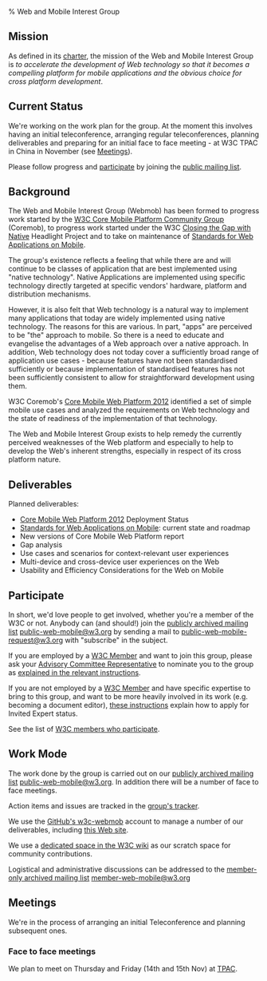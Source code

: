 % Web and Mobile Interest Group

Mission
-------

As defined in its
[charter](http://www.w3.org/2013/07/webmobile-ig-charter.html), the
mission of the Web and Mobile Interest Group is *to accelerate the
development of Web technology so that it becomes a compelling platform
for mobile applications and the obvious choice for cross platform
development*.

Current Status
--------------

We're working on the work plan for the group. At the moment this involves having an initial teleconference,
arranging regular teleconferences, planning deliverables and preparing for an initial face to face meeting - at
W3C TPAC in China in November (see [Meetings](#meetings)).

Please follow progress and [participate](#participate) by joining the [public mailing list](http://lists.w3.org/Archives/Public/public-web-mobile/).

Background
----------

The Web and Mobile Interest Group (Webmob) has been formed to progress work started by the
[W3C Core Mobile Platform Community Group](http://www.w3.org/community/coremob/) (Coremob), to progress work
started under the W3C [Closing the Gap with Native](http://www.w3.org/wiki/Closing_the_gap_with_native) Headlight Project
and to take on maintenance of  [Standards for Web Applications on Mobile](http://www.w3.org/2012/05/mobile-web-app-state/).

The group's existence reflects a feeling that while there are and will continue to be
classes of application that are best implemented using "native technology". Native Applications are
implemented using specific technology directly targeted at specific vendors' hardware, platform and distribution
mechanisms.

However, it is also felt that Web technology is a natural way to implement many applications that
today are widely implemented using native technology. The reasons for this are various. In part,
"apps" are perceived to be "the" approach to mobile. So there is
a need to educate and evangelise the advantages of a Web approach over a native approach. In addition, Web technology
does not today cover a sufficiently broad range of application use cases - because features have not been
standardised sufficiently or because implementation of standardised features has not been sufficiently consistent
to allow for straightforward development using them.

W3C Coremob's [Core Mobile Web Platform 2012](http://coremob.github.io/coremob-2012/FR-coremob-20130131.html) identified
a set of simple mobile use cases and analyzed the requirements on Web technology and the state of readiness of the
implementation of that technology.

The Web and Mobile Interest Group exists to help remedy the currently perceived weaknesses of the Web platform and
especially to help to develop the Web's inherent strengths, especially in respect of its cross platform nature.

Deliverables
------------

Planned deliverables:

-   [Core Mobile Web Platform 2012](http://coremob.github.io/coremob-2012/FR-coremob-20130131.html) Deployment Status
-   [Standards for Web Applications on Mobile](http://www.w3.org/2012/05/mobile-web-app-state/): current state and roadmap
-   New versions of Core Mobile Web Platform report
-   Gap analysis
-   Use cases and scenarios for context-relevant user experiences
-   Multi-device and cross-device user experiences on the Web
-   Usability and Efficiency Considerations for the Web on Mobile

Participate<a id="participate"></a>
-----------

In short, we'd love people to get involved, whether you're a member of the W3C or not.
Anybody can (and should!) join the [publicly archived
mailing list](http://lists.w3.org/Archives/Public/public-web-mobile/)
<public-web-mobile@w3.org> by sending a mail to <public-web-mobile-request@w3.org> with "subscribe" in the subject. 

If you are employed by a [W3C
Member](http://www.w3.org/Consortium/Member/List) and want to join this
group, please ask your [Advisory Committee
Representative](http://www.w3.org/Member/ACList) to nominate you to the
group as [explained in the relevant
instructions](http://www.w3.org/2004/01/pp-impl/65406/instructions).

If you are not employed by a [W3C
Member](http://www.w3.org/Consortium/Member/List) and have specific
expertise to bring to this group, and want to be more heavily involved in its work (e.g. becoming a document editor), [these
instructions](http://www.w3.org/2004/01/pp-impl/65406/instructions)
explain how to apply for Invited Expert status.

See the list of [W3C members who participate](http://www.w3.org/2000/09/dbwg/details?group=65406&public=1).

Work Mode
---------

The work done by the group is carried out on our [publicly archived
mailing list](http://lists.w3.org/Archives/Public/public-web-mobile/)
<public-web-mobile@w3.org>. In addition there will be a number of face to face meetings.

Action items and issues are tracked in the [group's tracker](http://www.w3.org/Mobile/IG/track/).

We use the [GitHub's w3c-webmob](https://github.com/w3c-webmob) account to manage a number of our deliverables, including [this Web site](https://github.com/w3c-webmob/w3c-webmob-website).

We use a [dedicated space in the W3C wiki](http://www.w3.org/wiki/Mobile/) as our scratch space for community contributions.

Logistical and administrative discussions can be addressed to the
[member-only archived mailing
list](http://lists.w3.org/Archives/Member/member-web-mobile/)
<member-web-mobile@w3.org>


Meetings<a id="meetings"></a>
--------

We're in the process of arranging an initial Teleconference and planning subsequent ones.

### Face to face meetings

We plan to meet on Thursday and Friday (14th and 15th Nov) at [TPAC](http://www.w3.org/2013/11/TPAC/).


